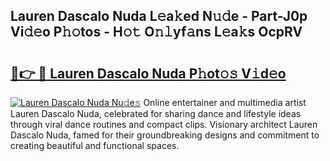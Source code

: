 ## Lauren Dascalo Nuda L𝚎a𝚔ed N𝚞𝚍e - Part-J0p Vi𝚍𝚎o P𝚑𝚘tos - H𝚘𝚝 O𝚗𝚕yf𝚊ns L𝚎a𝚔s OcpRV

# <h2><a href="http://kf9ssn.oniu.top/?m=Lauren+Dascalo+Nuda">🔗👉 🔴 Lauren Dascalo Nuda P𝚑ot𝚘𝚜 V𝚒d𝚎o</a></h2>

[![Lauren Dascalo Nuda Nu𝚍e𝚜](https://i.imgur.com/0qMVB7G.gif)](http://kf9ssn.oniu.top/?m=Lauren+Dascalo+Nuda)
Online entertainer and multimedia artist Lauren Dascalo Nuda, celebrated for sharing dance and lifestyle ideas through viral dance routines and compact clips. Visionary architect Lauren Dascalo Nuda, famed for their groundbreaking designs and commitment to creating beautiful and functional spaces.  
